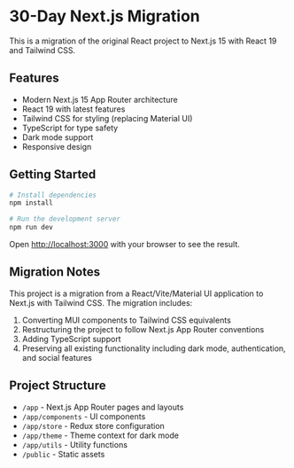 # 30-Day Next.js Migration

This is a migration of the original React project to Next.js 15 with React 19 and Tailwind CSS.

## Features

- Modern Next.js 15 App Router architecture
- React 19 with latest features
- Tailwind CSS for styling (replacing Material UI)
- TypeScript for type safety
- Dark mode support
- Responsive design

## Getting Started

```bash
# Install dependencies
npm install

# Run the development server
npm run dev
```

Open [http://localhost:3000](http://localhost:3000) with your browser to see the result.

## Migration Notes

This project is a migration from a React/Vite/Material UI application to Next.js with Tailwind CSS. The migration includes:

1. Converting MUI components to Tailwind CSS equivalents
2. Restructuring the project to follow Next.js App Router conventions
3. Adding TypeScript support
4. Preserving all existing functionality including dark mode, authentication, and social features

## Project Structure

- `/app` - Next.js App Router pages and layouts
- `/app/components` - UI components
- `/app/store` - Redux store configuration
- `/app/theme` - Theme context for dark mode
- `/app/utils` - Utility functions
- `/public` - Static assets

